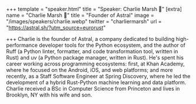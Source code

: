 +++
template = "speaker.html"
title = "Speaker: Charlie Marsh 🦀"
[extra]
  name = "Charlie Marsh 🦀"
  title = "Founder of Astral"
  image = "/images/speakers/charlie.webp"
  twitter = "charliermarsh"
  url = "https://astral.sh/?utm_source=eurorust"

+++
Charlie is the founder of Astral, a company dedicated to building high-performance developer tools for the Python ecosystem, and the author of Ruff (a Python linter, formatter, and code transformation tool, written in Rust) and uv (a Python package manager, written in Rust). He's spent his career working across programming ecosystems: first, at Khan Academy, where he focused on the Android, iOS, and web platforms; and more recently, as a Staff Software Engineer at Spring Discovery, where he led the development of a hybrid Rust-Python machine learning and data platform. Charlie received a BSc in Computer Science from Princeton and lives in Brooklyn, NY with his wife and son.